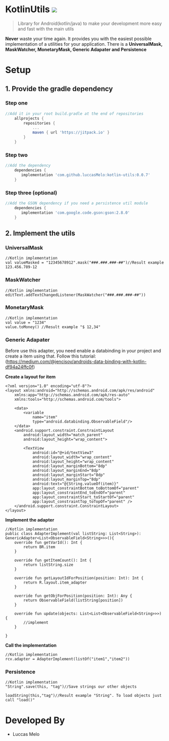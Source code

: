 
# KotlinUtils  [![](https://jitpack.io/v/luccasMelo/kotlin-utils.svg)](https://jitpack.io/#luccasMelo/kotlin-utils)

> Library for Android(kotlin/java) to make your development more easy and fast with the main utils 


**Never** waste your time again.
It provides you with the easiest possible implementation of a utilities for your application.
There  is a **UniversalMask, MaskWatcher, MonetaryMask, Generic Adapater and Persistence**

# Setup
## 1. Provide the gradle dependency

### Step one
```gradle
//Add it in your root build.gradle at the end of repositories
	allprojects {
		repositories {
			...
			maven { url 'https://jitpack.io' }
		}
	}

```
### Step two

```gradle
//Add the dependency
	dependencies {
	   implementation 'com.github.luccasMelo:kotlin-utils:0.0.7'
	}

```
### Step three (optional)

```gradle
//Add the GSON dependency if you need a persistence util module
	dependencies {
	   implementation 'com.google.code.gson:gson:2.8.0'
	}

```

## 2. Implement the utils

### UniversalMask

```
//Kotlin implementation
val valueMasked = "12345678912".mask("###.###.###-##")//Result example 123.456.789-12

```

### MaskWatcher

```
//Kotlin implementation
editText.addTextChangedListener(MaskWatcher("###.###.###-##"))

```

### MonetaryMask

```
//Kotlin implementation
val value = "1234"
value.toMoney() //Result example "$ 12,34"
```

### Generic Adapater
Before use this adapter, you need enable a databinding in your project and create a item using that.
Follow this tutorial: (https://medium.com/@jencisov/androids-data-binding-with-kotlin-df94a24ffc0f)

**Create a layout for item**
```
<?xml version="1.0" encoding="utf-8"?>
<layout xmlns:android="http://schemas.android.com/apk/res/android"
    xmlns:app="http://schemas.android.com/apk/res-auto"
    xmlns:tools="http://schemas.android.com/tools">

    <data>
        <variable
            name="item"
            type="android.databinding.ObservableField"/>
    </data>
    <android.support.constraint.ConstraintLayout
        android:layout_width="match_parent"
        android:layout_height="wrap_content">

        <TextView
            android:id="@+id/textView3"
            android:layout_width="wrap_content"
            android:layout_height="wrap_content"
            android:layout_marginBottom="8dp"
            android:layout_marginEnd="8dp"
            android:layout_marginStart="8dp"
            android:layout_marginTop="8dp"
            android:text="@{String.valueOf(item)}"
            app:layout_constraintBottom_toBottomOf="parent"
            app:layout_constraintEnd_toEndOf="parent"
            app:layout_constraintStart_toStartOf="parent"
            app:layout_constraintTop_toTopOf="parent" />
    </android.support.constraint.ConstraintLayout>
</layout>
```
**Implement the adapter**
```
//Kotlin implementation
public class AdapterImplement(val listString: List<String>): GenericAdapter<List<ObservableField<String>>>(){
    override fun getVarId(): Int {
        return BR.item
    }

    override fun getItemCount(): Int {
        return listString.size
    }

    override fun getLayoutIdForPosition(position: Int): Int {
        return R.layout.item_adapter
    }

    override fun getObjForPosition(position: Int): Any {
        return ObservableField(listString[position])
    }

    override fun update(objects: List<List<ObservableField<String>>>) {
        //implement
    }

}

```
**Call the implementation**
```
//Kotlin implementation
rcv.adapter = AdapterImplement(listOf("item1","item2"))

```

### Persistence

```
//Kotlin implementation
"String".save(this, "tag")//Save strings our other objects

loadString(this,"tag")//Result example "String". To load objects just call "load()"

```

# Developed By

* Luccas Melo
